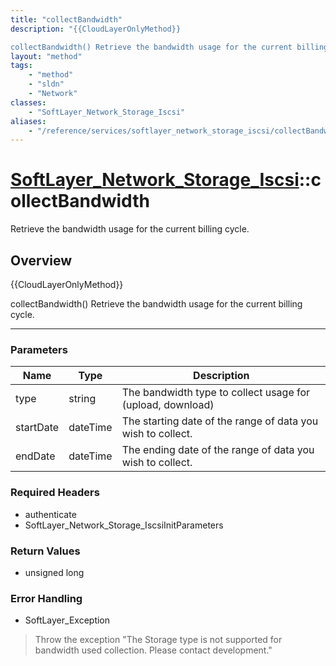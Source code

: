 ```yaml
---
title: "collectBandwidth"
description: "{{CloudLayerOnlyMethod}} 

collectBandwidth() Retrieve the bandwidth usage for the current billing cycle."
layout: "method"
tags:
    - "method"
    - "sldn"
    - "Network"
classes:
    - "SoftLayer_Network_Storage_Iscsi"
aliases:
    - "/reference/services/softlayer_network_storage_iscsi/collectBandwidth"
---
```

# [SoftLayer_Network_Storage_Iscsi](/reference/services/SoftLayer_Network_Storage_Iscsi)::collectBandwidth


Retrieve the bandwidth usage for the current billing cycle.


## Overview 
{{CloudLayerOnlyMethod}} 

collectBandwidth() Retrieve the bandwidth usage for the current billing cycle. 

-----

### Parameters 
|Name | Type | Description |
| --- | --- | --- |
|type| string| The bandwidth type to collect usage for (upload, download)|
|startDate| dateTime| The starting date of the range of data you wish to collect.|
|endDate| dateTime| The ending date of the range of data you wish to collect.|


### Required Headers
* authenticate
* SoftLayer_Network_Storage_IscsiInitParameters


### Return Values
* unsigned long



### Error Handling

* SoftLayer_Exception 

> Throw the exception "The <nasType> Storage type is not supported for bandwidth used collection.  Please contact development." 




